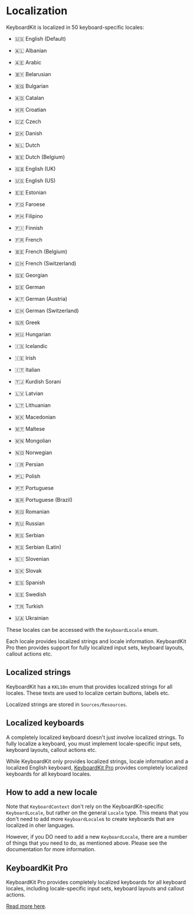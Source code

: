 # Localization

KeyboardKit is localized in 50 keyboard-specific locales:

* 🇺🇸 English (Default)

* 🇦🇱 Albanian
* 🇦🇪 Arabic
* 🇧🇾 Belarusian
* 🇧🇬 Bulgarian
* 🇦🇩 Catalan
* 🇭🇷 Croatian
* 🇨🇿 Czech
* 🇩🇰 Danish
* 🇳🇱 Dutch
* 🇧🇪 Dutch (Belgium)
* 🇬🇧 English (UK)
* 🇺🇸 English (US)
* 🇪🇪 Estonian
* 🇫🇴 Faroese
* 🇵🇭 Filipino
* 🇫🇮 Finnish
* 🇫🇷 French
* 🇧🇪 French (Belgium)
* 🇨🇭 French (Switzerland)
* 🇬🇪 Georgian
* 🇩🇪 German
* 🇦🇹 German (Austria)
* 🇨🇭 German (Switzerland)
* 🇬🇷 Greek
* 🇭🇺 Hungarian
* 🇮🇸 Icelandic
* 🇮🇪 Irish
* 🇮🇹 Italian
* 🇹🇯 Kurdish Sorani
* 🇱🇻 Latvian
* 🇱🇹 Lithuanian
* 🇲🇰 Macedonian
* 🇲🇹 Maltese
* 🇲🇳 Mongolian
* 🇳🇴 Norwegian
* 🇮🇷 Persian
* 🇵🇱 Polish
* 🇵🇹 Portuguese
* 🇧🇷 Portuguese (Brazil)
* 🇷🇴 Romanian
* 🇷🇺 Russian
* 🇷🇸 Serbian
* 🇷🇸 Serbian (Latin)
* 🇸🇮 Slovenian
* 🇸🇰 Slovak
* 🇪🇸 Spanish
* 🇸🇪 Swedish
* 🇹🇷 Turkish
* 🇺🇦 Ukrainian

These locales can be accessed with the `KeyboardLocale` enum.

Each locale provides localized strings and locale information. KeyboardKit Pro then provides support for fully localized input sets, keyboard layouts, callout actions etc.


## Localized strings

KeyboardKit has a `KKL10n` enum that provides localized strings for all locales. These texts are used to localize certain buttons, labels etc.

Localized strings are stored in `Sources/Resources`.


## Localized keyboards

A completely localized keyboard doesn't just involve localized strings. To fully localize a keyboard, you must implement locale-specific input sets, keyboard layouts, callout actions etc.

While KeyboardKit only provides localized strings, locale information and a localized English keyboard, [KeyboardKit Pro][Pro] provides completely localized keyboards for all keyboard locales. 


## How to add a new locale

Note that `KeyboardContext` don't rely on the KeyboardKit-specific `KeyboardLocale`, but rather on the general `Locale` type. This means that you don't need to add more `KeyboardLocale`s to create keyboards that are localized in oher languages.

However, if you DO need to add a new `KeyboardLocale`, there are a number of things that you need to do, as mentioned above. Please see the documentation for more information.


## KeyboardKit Pro

KeyboardKit Pro provides completely localized keyboards for all keyboard locales, including locale-specific input sets, keyboard layouts and callout actions.

[Read more here][Pro].


[Pro]: https://github.com/KeyboardKit/KeyboardKitPro
